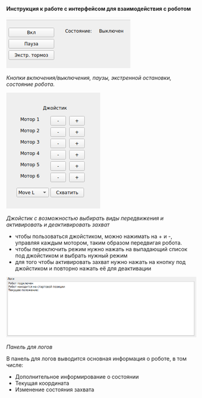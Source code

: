 **Инструкция к работе с интерфейсом для взаимодействия с роботом**

![Кнопки включения/выключения, паузы, экстренной остановки, состояние робота.](/module_a/images/1.png)

*Кнопки включения/выключения, паузы, экстренной остановки, состояние робота.*

![Джойстик с возможностью выбирать виды передвижения и активировать и деактивировать захват](/module_a/images/2.png)

*Джойстик с возможностью выбирать виды передвижения и активировать и деактивировать захват*

- чтобы пользоваться джойстиком, можно нажимать на + и -, управляя каждым мотором, таким образом передвигая робота.
- чтобы переключить режим нужно нажать на выпадающий список под джойстиком и выбрать нужный режим
- для того чтобы активировать захват нужно нажать на кнопку под джойстиком и повторно нажать её для деактивации


![Панель для логов](/module_a/images/3.png)

*Панель для логов*

В панель для логов выводится основная информация о роботе, в том числе:
- Дополнительное информирование о состоянии
- Текущая координата
- Изменение состояния захвата